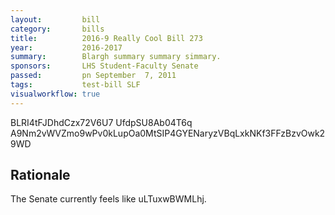 ```yaml
---
layout:         bill
category:       bills
title:          2016-9 Really Cool Bill 273
year:           2016-2017
summary:        Blargh summary summary simmary.
sponsors:       LHS Student-Faculty Senate
passed:         pn September  7, 2011
tags:           test-bill SLF
visualworkflow: true
---
```



BLRI4tFJDhdCzx72V6U7 UfdpSU8Ab04T6q A9Nm2vWVZmo9wPv0kLupOa0MtSIP4GYENaryzVBqLxkNKf3FFzBzvOwk29WD 




Rationale
---------
The Senate currently feels like uLTuxwBWMLhj.
